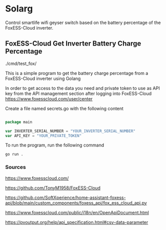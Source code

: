 # Solarg

Control smartlife wifi geyser switch based on the battery percentage of the FoxESS-Cloud inverter.

## FoxESS-Cloud Get Inverter Battery Charge Percentage

./cmd/test_fox/

This is a simple program to get the battery charge percentage from a FoxESS-Cloud inverter using Golang

In order to get access to the data you need and private token to use as API key from the API management section after logging into FoxESS-Cloud
https://www.foxesscloud.com/user/center

Create a file named secrets.go with the following content

```go

package main

var INVERTER_SERIAL_NUMBER = "YOUR_INVERTER_SERIAL_NUMBER"
var API_KEY = "YOUR_PRIVATE_TOKEN"

```

To run the program, run the following command

```bash
go run .
```

### Sources

https://www.foxesscloud.com/

https://github.com/TonyM1958/FoxESS-Cloud

https://github.com/SoftXperience/home-assistant-foxess-api/blob/main/custom_components/foxess_api/fox_ess_cloud_api.py

https://www.foxesscloud.com/public/i18n/en/OpenApiDocument.html

https://pvoutput.org/help/api_specification.html#csv-data-parameter
